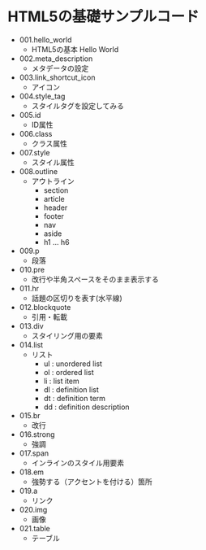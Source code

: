 # HTML5の基礎サンプルコード

* 001.hello_world
    + HTML5の基本 Hello World
* 002.meta_description
    + メタデータの設定
* 003.link_shortcut_icon
    + アイコン
* 004.style_tag
    + スタイルタグを設定してみる
* 005.id
    + ID属性
* 006.class
    + クラス属性
* 007.style
    + スタイル属性
* 008.outline
    + アウトライン
        - section
        - article
        - header
        - footer
        - nav
        - aside
        - h1 ... h6
* 009.p
    + 段落
* 010.pre
    + 改行や半角スペースをそのまま表示する
* 011.hr
    + 話題の区切りを表す(水平線)
* 012.blockquote
    + 引用・転載
* 013.div
    + スタイリング用の要素
* 014.list
    + リスト
        - ul : unordered list
        - ol : ordered list
        - li : list item
        - dl : definition list
        - dt : definition term
        - dd : definition description
* 015.br
    + 改行
* 016.strong
    + 強調
* 017.span
    + インラインのスタイル用要素
* 018.em
    + 強勢する（アクセントを付ける）箇所
* 019.a
    + リンク
* 020.img
    + 画像
* 021.table
    + テーブル
